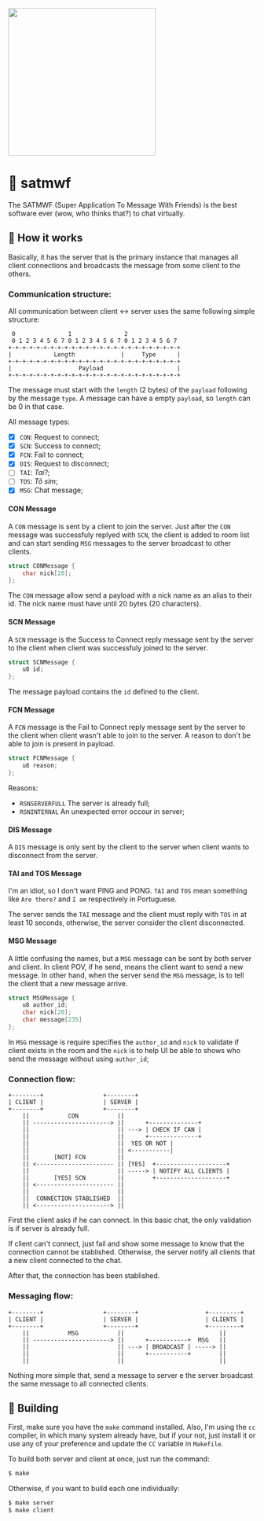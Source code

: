 <img src=".github/typing.gif" width="300">

# 🏮 satmwf

The SATMWF (Super Application To Message With Friends) is the best software ever 
(wow, who thinks that?) to chat virtually.

## 🏑 How it works

Basically, it has the server that is the primary instance that manages all client 
connections and broadcasts the message from some client to the others.

### Communication structure:

All communication between client <-> server uses the same following simple structure:

```
 0               1               2              
 0 1 2 3 4 5 6 7 0 1 2 3 4 5 6 7 0 1 2 3 4 5 6 7
+-+-+-+-+-+-+-+-+-+-+-+-+-+-+-+-+-+-+-+-+-+-+-+-+
|            Length             |     Type      |
+-+-+-+-+-+-+-+-+-+-+-+-+-+-+-+-+-+-+-+-+-+-+-+-+
|                   Payload                     |
+-+-+-+-+-+-+-+-+-+-+-+-+-+-+-+-+-+-+-+-+-+-+-+-+
```

The message must start with the `length` (2 bytes) of the `payload` following by 
the message `type`. A message can have a empty `payload`, so `length` can be 0 in 
that case.

All message types:

- [x] `CON`: Request to connect;
- [x] `SCN`: Success to connect;
- [x] `FCN`: Fail to connect;
- [x] `DIS`: Request to disconnect;
- [ ] `TAI`: _Taí?_;
- [ ] `TOS`: _Tô sim_;
- [x] `MSG`: Chat message;

#### CON Message

A `CON` message is sent by a client to join the server. Just after the `CON` message 
was successfuly replyed with `SCN`, the client is added to room list and can start 
sending `MSG` messages to the server broadcast to other clients.

```c
struct CONMessage {
    char nick[20];
};
```

The `CON` message allow send a payload with a nick name as an alias to their id. The 
nick name must have until 20 bytes (20 characters).

#### SCN Message

A `SCN` message is the Success to Connect reply message sent by the server to the 
client when client was successfuly joined to the server. 

```c
struct SCNMessage {
    u8 id;
};
```

The message payload contains the `id` defined to the client.

#### FCN Message

A `FCN` message is the Fail to Connect reply message sent by the server to the 
client when client wasn't able to join to the server. A reason to don't be able 
to join is present in payload.

```c
struct FCNMessage {
    u8 reason;
};
```

Reasons:
 - `RSNSERVERFULL` The server is already full;
 - `RSNINTERNAL` An unexpected error occour in server;

#### DIS Message

A `DIS` message is only sent by the client to the server when client wants to 
disconnect from the server.

#### TAI and TOS Message

I'm an idiot, so I don't want PING and PONG. `TAI` and `TOS` mean something like 
`Are there?` and `I am` respectively in Portuguese.

The server sends the `TAI` message and the client must reply with `TOS` in at least 
10 seconds, otherwise, the server consider the client disconnected.

#### MSG Message

A little confusing the names, but a `MSG` message can be sent by both server and 
client. In client POV, if he send, means the client want to send a new message. In 
other hand, when the server send the `MSG` message, is to tell the client that a 
new message arrive.

```c
struct MSGMessage {
    u8 author_id;
    char nick[20];
    char message[235]
};
```

In `MSG` message is require specifies the `author_id` and `nick` to validate if 
client exists in the room and the `nick` is to help UI be able to shows who send 
the message without using `author_id`;

### Connection flow:

```
+--------+                 +--------+
| CLIENT |                 | SERVER |
+--------+                 +--------+
    ||           CON           ||
    || ----------------------> ||      +--------------+
    ||                         || ---> | CHECK IF CAN |
    ||                         ||      +--------------+
    ||                         ||  YES OR NOT |
    ||                         || <-----------|
    ||       [NOT] FCN         ||
    || <---------------------- || [YES]  +--------------------+
    ||                         || -----> | NOTIFY ALL CLIENTS |
    ||       [YES] SCN         ||        +--------------------+
    || <---------------------- ||
    ||                         ||
    ||  CONNECTION STABLISHED  ||
    || <---------------------> ||
```

First the client asks if he can connect. In this basic chat, the only validation 
is if server is already full. 

If client can't connect, just fail and show some message to know that the connection 
cannot be stablished. Otherwise, the server notify all clients that a new client 
connected to the chat.

After that, the connection has been stablished.

### Messaging flow:

```
+--------+                 +--------+                   +---------+
| CLIENT |                 | SERVER |                   | CLIENTS |
+--------+                 +--------+                   +---------+
    ||           MSG           ||                           ||
    || ----------------------> ||      +-----------+  MSG   ||
    ||                         || ---> | BROADCAST | -----> ||
    ||                         ||      +-----------+        ||
    ||                         ||                           ||
```

Nothing more simple that, send a message to server e the server broadcast the 
same message to all connected clients.

## 🎳 Building

First, make sure you have the `make` command installed. Also, I'm using the `cc` 
compiler, in which many system already have, but if your not, just install it or 
use any of your preference and update the `CC` variable in `Makefile`.

To build both server and client at once, just run the command:
```sh
$ make
```

Otherwise, if you want to build each one individually:
```sh
$ make server
$ make client
```
